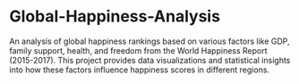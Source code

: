 # Global-Happiness-Analysis
An analysis of global happiness rankings based on various factors like GDP, family support, health, and freedom from the World Happiness Report (2015-2017). This project provides data visualizations and statistical insights into how these factors influence happiness scores in different regions.
